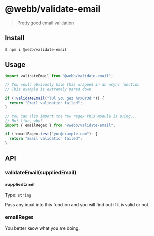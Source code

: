 # @webb/validate-email

> Pretty good email validation



## Install

```sh
$ npm i @webb/validate-email
```



## Usage

```js
import validateEmail from "@webb/validate-email";

// You would obviously have this wrapped in an async function
// This example is extremely pared down

if (!validateEmail("l0l you gez h@x0r3d!")) {
  return "Email validation failed";
}
```

```js
// You can also import the raw regex this module is using...
// But like, why?
import { emailRegex } from "@webb/validate-email";

if (!emailRegex.test("you@example.com")) {
  return "Email validation failed";
}
```



## API

### validateEmail(suppliedEmail)
#### suppliedEmail
Type: `string`

Pass any input into this function and you will find out if it is valid or not.

### emailRegex

You better know what you are doing.
